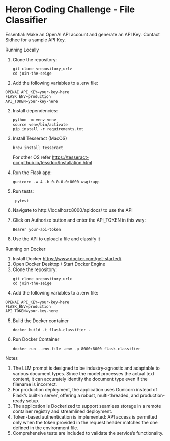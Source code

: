 # Heron Coding Challenge - File Classifier

Essential:
Make an OpenAI API account and generate an API Key. 
Contact Sidhee for a sample API Key.

Running Locally

1. Clone the repository:
    ```shell
    git clone <repository_url>
    cd join-the-seige
    ```

2. Add the following variables to a .env file:

```
OPENAI_API_KEY=your-key-here
FLASK_ENV=production
API_TOKEN=your-key-here
```
2. Install dependencies:
    ```shell
    python -m venv venv
    source venv/bin/activate
    pip install -r requirements.txt
    ```
3. Install Tesseract (MacOS)
    ```
    brew install tesseract 
    ```
    For other OS refer https://tesseract-ocr.github.io/tessdoc/Installation.html

3. Run the Flask app:
    ```shell
    gunicorn -w 4 -b 0.0.0.0:8000 wsgi:app
    ```

4. Run tests:
   ```shell
    pytest
    ```

5. Navigate to http://localhost:8000/apidocs/  to use the API

6. Click on Authorize button and enter the API_TOKEN in this way:
    ```
    Bearer your-api-token
    ```

7. Use the API to upload a file and classify it


Running on Docker

1. Install Docker https://www.docker.com/get-started/
2. Open Docker Desktop / Start Docker Engine
3. Clone the repository:
    ```shell
    git clone <repository_url>
    cd join-the-seige
    ```
4. Add the following variables to a .env file:

```
OPENAI_API_KEY=your-key-here
FLASK_ENV=production
API_TOKEN=your-key-here
```

5. Build the Docker container
    ```
    docker build -t flask-classifier .

    ```
6. Run Docker Container
   ```
   docker run --env-file .env -p 8000:8000 flask-classifier
   ```


Notes
1. The LLM prompt is designed to be industry-agnostic and adaptable to various document types. Since the model processes the actual text content, it can accurately identify the document type even if the filename is incorrect.
2. For production deployment, the application uses Gunicorn instead of Flask’s built-in server, offering a robust, multi-threaded, and production-ready setup.
3. The application is Dockerized to support seamless storage in a remote container registry and streamlined deployment.
4. Token-based authentication is implemented: API access is permitted only when the token provided in the request header matches the one defined in the environment file.
5. Comprehensive tests are included to validate the service’s functionality.
